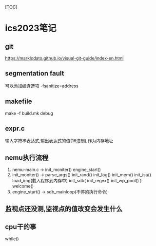 [TOC]

# ics2023笔记

## git
https://marklodato.github.io/visual-git-guide/index-en.html

## segmentation fault
可以添加编译选项 -fsanitize=address

## makefile
make -f build.mk debug

## expr.c
输入字符串表达式,输出表达式的值(16进制),作为内存地址

## nemu执行流程
1. nemu-main.c -> init_moniter() engine_start()
2. init_moniter() -> parse_args() init_rand() init_log() init_mem() init_isa() load_img(载入程序到内存中) init_sdb( init_regex() init_wp_pool() ) welcome()
3. engine_start() -> sdb_mainloop(不停的执行命令)

## 监视点还没测,监视点的值改变会发生什么

## cpu干的事
while()